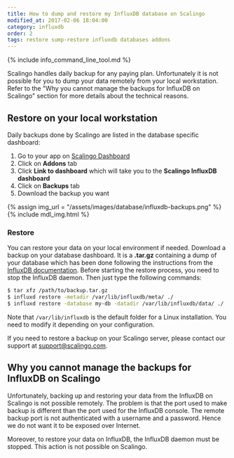 ```yaml
---
title: How to dump and restore my InfluxDB database on Scalingo
modified_at: 2017-02-06 18:04:00
category: influxdb
order: 2
tags: restore sump-restore influxdb databases addons
---
```


{% include info_command_line_tool.md %}

Scalingo handles daily backup for any paying plan. Unfortunately it is not possible for you to
dump your data remotely from your local workstation. Refer to the "Why you cannot manage the 
backups for InfluxDB on Scalingo" section for more details about the technical reasons.

## Restore on your local workstation

Daily backups done by Scalingo are listed in the database specific dashboard:

1. Go to your app on [Scalingo Dashboard](https://my.scalingo.com/apps)
2. Click on **Addons** tab
3. Click **Link to dashboard** which will take you to the **Scalingo InfluxDB dashboard**
4. Click on **Backups** tab
5. Download the backup you want

{% assign img_url = "/assets/images/database/influxdb-backups.png" %}
{% include mdl_img.html %}

### Restore

You can restore your data on your local environment if needed. Download a backup on your database
dashboard. It is a **.tar.gz** containing a dump of your database which has been
done following the instructions from the [InfluxDB 
documentation](https://docs.influxdata.com/influxdb/v1.2/administration/backup_and_restore/).
Before starting the restore process, you need to stop the InfluxDB daemon. Then just type 
the following commands:

```bash
$ tar xfz /path/to/backup.tar.gz
$ influxd restore -metadir /var/lib/influxdb/meta/ ./
$ influxd restore -database my-db -datadir /var/lib/influxdb/data/ ./
```

Note that `/var/lib/influxdb` is the default folder for a Linux installation. You need to modify it
depending on your configuration.

If you need to restore a backup on your Scalingo server, please contact our support at support@scalingo.com.

## Why you cannot manage the backups for InfluxDB on Scalingo

Unfortunately, backing up and restoring your data from the InfluxDB on Scalingo is not possible
remotely. The problem is that the port used to make backup is different than the port used for the
InfluxDB console. The remote backup port is not authenticated with a username and a password. Hence
we do not want it to be exposed over Internet. 

Moreover, to restore your data on InfluxDB, the InfluxDB daemon must be stopped. This action is not
possible on Scalingo.
